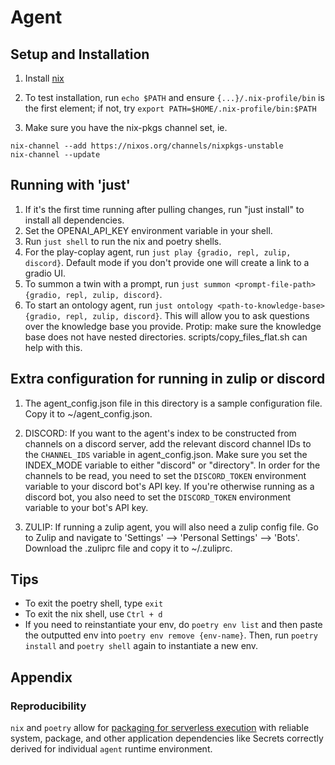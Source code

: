 # Agent


## Setup and Installation

1. Install [nix](https://nixos.org/download.html#nix-install-macos)

2. To test installation, run `echo $PATH` and ensure `{...}/.nix-profile/bin` is the first element; if not, try `export PATH=$HOME/.nix-profile/bin:$PATH`

3. Make sure you have the nix-pkgs channel set, ie.

```
nix-channel --add https://nixos.org/channels/nixpkgs-unstable
nix-channel --update
```

## Running with 'just'

1. If it's the first time running after pulling changes, run "just install" to install all dependencies.
2. Set the OPENAI_API_KEY environment variable in your shell.
3. Run `just shell` to run the nix and poetry shells.
4. For the play-coplay agent, run `just play {gradio, repl, zulip, discord}`. Default mode if you don't provide one will create a link to a gradio UI.
5. To summon a twin with a prompt, run `just summon <prompt-file-path> {gradio, repl, zulip, discord}`.
6. To start an ontology agent, run `just ontology <path-to-knowledge-base> {gradio, repl, zulip, discord}`. This will allow you to ask questions over the knowledge base you provide. Protip: make sure the knowledge base does not have nested directories. scripts/copy_files_flat.sh can help with this.

## Extra configuration for running in zulip or discord

1. The agent_config.json file in this directory is a sample configuration file. Copy it to ~/agent_config.json.

2. DISCORD: If you want to the agent's index to be constructed from channels on a discord server, add the relevant discord channel IDs to the `CHANNEL_IDS` variable in agent_config.json. Make sure you set the INDEX_MODE variable to either "discord" or "directory". In order for the channels to be read, you need to set the `DISCORD_TOKEN` environment variable to your discord bot's API key. If you're otherwise running as a discord bot, you also need to set the `DISCORD_TOKEN` environment variable to your bot's API key.

3. ZULIP: If running a zulip agent, you will also need a zulip config file. Go to Zulip and navigate to 'Settings' --> 'Personal Settings' --> 'Bots'. Download the .zuliprc file and copy it to ~/.zuliprc.


## Tips

- To exit the poetry shell, type `exit`
- To exit the nix shell, use `Ctrl + d`
- If you need to reinstantiate your env, do `poetry env list` and then paste the outputted env into `poetry env remove {env-name}`. Then, run `poetry install` and `poetry shell` again to instantiate a new env.

## Appendix

### Reproducibility

`nix` and `poetry` allow for [packaging for serverless execution](https://github.com/bananaml/serverless-template) with reliable system, package, and other application dependencies like Secrets correctly derived for individual `agent` runtime environment.
